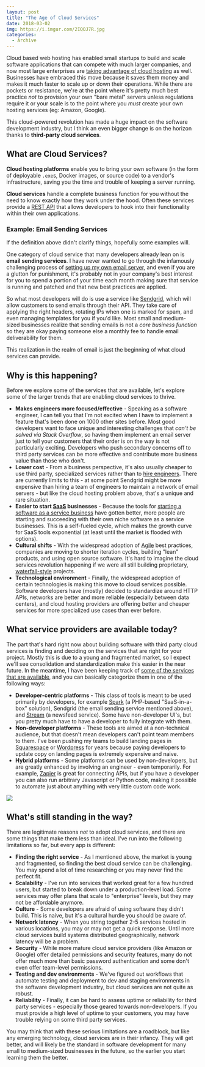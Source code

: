 ```yaml
---
layout: post
title: "The Age of Cloud Services"
date: 2018-03-02
img: https://i.imgur.com/2IQOJ7R.jpg
categories:
  - Archive
---
```

Cloud based web hosting has enabled small startups to build and scale software applications that can compete with much larger companies, and now most large enterprises are [taking advantage of cloud hosting](https://www.forbes.com/sites/vmware/2017/04/07/cloud-2-0-companies-move-from-cloud-first-to-cloud-only/#9994cb44d5ed) as well. Businesses have embraced this move because it saves them money and makes it much faster to scale up or down their operations. While there are pockets or resistance, we're at the point where it's pretty much best practice _not_ to provision your own "bare metal" servers unless regulations require it or your scale is to the point where you _must_ create your own hosting services (eg: Amazon, Google).

This cloud-powered revolution has made a huge impact on the software development industry, but I think an even bigger change is on the horizon thanks to **third-party cloud services**.

## What are Cloud Services?

**Cloud hosting platforms** enable you to bring your own software (in the form of deployable `.exe`s, Docker images, or source code) to a vendor's infrastructure, saving you the time and trouble of keeping a server running.

**Cloud services** handle a complete business function for you without the need to know exactly how they work under the hood. Often these services provide a [REST API](https://restfulapi.net/) that allows developers to hook into their functionality within their own applications.

### Example: Email Sending Services

If the definition above didn't clarify things, hopefully some examples will.

One category of cloud service that many developers already lean on is **email sending services**. I have never wanted to go through the infamously challenging process of [setting up my own email server](https://www.digitalocean.com/community/tutorials/why-you-may-not-want-to-run-your-own-mail-server), and even if you are a glutton for punishment, it's probably not in your company's best interest for you to spend a portion of your time each month making sure that service is running and patched and that new best practices are applied.

So what most developers will do is use a service like [Sendgrid](https://sendgrid.com/), which will allow customers to send emails through their API. They take care of applying the right headers, rotating IPs when one is marked for spam, and even managing templates for you if you'd like. Most small and medium-sized businesses realize that sending emails is not a _core business function_ so they are okay paying someone else a monthly fee to handle email deliverability for them.

This realization in the realm of email is just the beginning of what cloud services can provide.

## Why is this happening?

Before we explore some of the services that are available, let's explore some of the larger trends that are enabling cloud services to thrive.

- **Makes engineers more focused/effective** - Speaking as a software engineer, I can tell you that I'm not excited when I have to implement a feature that's been done on 1000 other sites before. Most good developers want to face unique and interesting challenges that _can't be solved via Stack Overflow_, so having them implement an email server just to tell your customers that their order is on the way is not particularly exciting. Developers who push secondary concerns off to third party services can be more effective and contribute more business value than those who don't.
- **Lower cost** - From a business perspective, it's also usually cheaper to use third party, specialized services rather than to [hire engineers](https://www.karllhughes.com/posts/hiring-process). There are currently limits to this - at some point Sendgrid might be more expensive than hiring a team of engineers to maintain a network of email servers - but like the cloud hosting problem above, that's a unique and rare situation.
- **Easier to start [SaaS](https://en.wikipedia.org/wiki/Software_as_a_service) businesses** - Because the tools for [starting a software as a service business](https://www.karllhughes.com/posts/creating-a-tech-startup-without-a-developer) have gotten better, more people are starting and succeeding with their own niche software as a service businesses. This is a self-fueled cycle, which makes the growth curve for SaaS tools exponential (at least until the market is flooded with options).
- **Cultural shifts** - With the widespread adoption of [Agile](/posts/sprint-tracking) best practices, companies are moving to shorter iteration cycles, building "lean" products, and using open source software. It's hard to imagine the cloud services revolution happening if we were all still building proprietary, [waterfall-style](https://en.wikipedia.org/wiki/Waterfall_model) projects.
- **Technological environment** - Finally, the widespread adoption of certain technologies is making this move to cloud services possible. Software developers have (mostly) decided to standardize around HTTP APIs, networks are better and more reliable (especially between data centers), and cloud hosting providers are offering better and cheaper services for more specialized use cases than ever before.

## What service providers are available today?

The part that's hard right now about building software with third party cloud services is finding and deciding on the services that are right for your project. Mostly this is due to a young and fragmented market, so I expect we'll see consolidation and standardization make this easier in the near future. In the meantime, I have been keeping track of [some of the services that are available](https://www.karllhughes.com/tools/), and you can basically categorize them in one of the following ways:

- **Developer-centric platforms** - This class of tools is meant to be used primarily by developers, for example [Spark](https://spark.laravel.com/) (a PHP-based "SaaS-in-a-box" solution), Sendgrid (the email sending service mentioned above), and [Stream](https://getstream.io/) (a newsfeed service). Some have non-developer UI's, but you pretty much have to have a developer to fully integrate with them.
- **Non-developer platforms** - These tools are aimed at a non-technical audience, but that doesn't mean developers can't point team members to them. I've been pushing my teams to build landing pages in [Squarespace](https://www.squarespace.com/) or [Wordpress](https://wordpress.com/) for years because paying developers to update copy on landing pages is extremely expensive and naive.
- **Hybrid platforms** - Some platforms can be used by non-developers, but are greatly enhanced by involving an engineer - even temporarily. For example, [Zapier](https://zapier.com/) is great for connecting APIs, but if you have a developer you can also run arbitrary Javascript or Python code, making it possible to automate just about anything with very little custom code work.

![](https://i.imgur.com/ifadZkG.jpg)

## What's still standing in the way?

There are legitimate reasons _not_ to adopt cloud services, and there are some things that make them less than ideal. I've run into the following limitations so far, but every app is different:

- **Finding the right service** - As I mentioned above, the market is young and fragmented, so finding the best cloud service can be challenging. You may spend a lot of time researching or you may never find the perfect fit.
- **Scalability** - I've run into services that worked great for a few hundred users, but started to break down under a production-level load. Some services may offer plans that scale to "enterprise" levels, but they may not be affordable anymore.
- **Culture** - Some developers are afraid of using software they didn't build. This is naive, but it's a cultural hurdle you should be aware of.
- **Network latency** - When you string together 2-5 services hosted in various locations, you may or may not get a quick response. Until more cloud services build systems distributed geographically, network latency will be a problem.
- **Security** - While more mature cloud service providers (like Amazon or Google) offer detailed permissions and security features, many do not offer much more than basic password authentication and some don't even offer team-level permissions.
- **Testing and dev environments** - We've figured out workflows that automate testing and deployment to dev and staging environments in the software development industry, but cloud services are not quite as robust.
- **Reliability** - Finally, it can be hard to assess uptime or reliability for third party services - especially those geared towards non-developers. If you must provide a high level of uptime to your customers, you may have trouble relying on some third party services.

You may think that with these serious limitations are a roadblock, but like any emerging technology, cloud services are in their infancy. They will get better, and will likely be the standard in software development for many small to medium-sized businesses in the future, so the earlier you start learning them the better.
